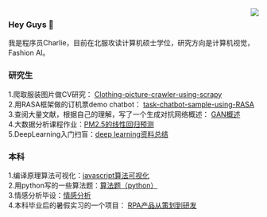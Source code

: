<img align="right" src="https://github-readme-stats.vercel.app/api?username=Charlie-crl&show_icons=true&icon_color=CE1D2D&text_color=718096&bg_color=ffffff&hide_title=true" />

### Hey Guys 👋

我是程序员Charlie，目前在北服攻读计算机硕士学位，研究方向是计算机视觉，Fashion AI。


### 研究生

1.爬取服装图片做CV研究： [Clothing-picture-crawler-using-scrapy](https://github.com/Charlie-crl/Clothing-picture-crawler-using-scrapy)  
2.用RASA框架做的订机票demo chatbot： [task-chatbot-sample-using-RASA](https://github.com/Charlie-crl/task-chatbot-sample-using-RASA)  
3.查阅大量文献，根据自己的理解，写了一个生成对抗网络概述： [GAN概述](https://github.com/Charlie-crl/Generative-Adversarial-Nets-Overview-)  
4.大数据分析课程作业：[PM2.5的线性回归预测](https://github.com/Charlie-crl/LinearRegression-about-PM2.5)  
5.DeepLearning入门扫盲：[deep learning资料总结](https://github.com/Charlie-crl/Something-useful-about-scientific-research)


### 本科

1.编译原理算法可视化：[javascript算法可视化](https://github.com/Charlie-crl/the-visualization-of-some-compiler-theory-algorithms)  
2.用python写的一些算法题：[算法题（python）](https://github.com/Charlie-crl/Algorithm-Using-Python-)  
3.情感分析毕设：[情感分析](https://github.com/Charlie-crl/sentiment-analysis-in-weibo)  
4.本科毕业后的暑假实习的一个项目： [RPA产品从策划到研发](https://github.com/Charlie-crl/RPA-In-Financial-Reimbursement)  
